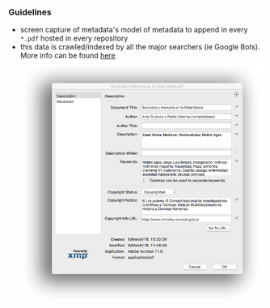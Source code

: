 ### Guidelines
* screen capture of metadata's model of metadata to append in every `*.pdf` hosted in every repository
* this data is crawled/indexed by all the major searchers (ie Google Bots). More info can be found [here](https://webmasters.googleblog.com/2011/09/pdfs-in-google-search-results.html)
![archived](images/2773812769-metadata.png)